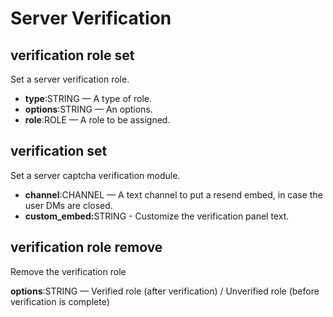 # Server Verification

## verification role set

Set a server verification role.

* **type**:STRING — A type of role.
* **options**:STRING — An options.
* **role**:ROLE — A role to be assigned.

## verification set

Set a server captcha verification module.

* **channel**:CHANNEL — A text channel to put a resend embed, in case the user DMs are closed.
* **custom\_embed:**&#x53;TRING - Customize the verification panel text.

## verification role remove

Remove the verification role

**options**:STRING — Verified role (after verification) / Unverified role (before verification is complete)
